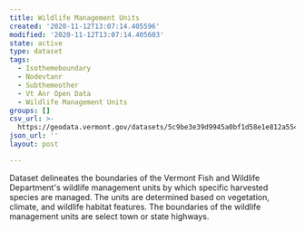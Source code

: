 ```yaml
---
title: Wildlife Management Units
created: '2020-11-12T13:07:14.405596'
modified: '2020-11-12T13:07:14.405603'
state: active
type: dataset
tags:
  - Isothemeboundary
  - Nodevtanr
  - Subthemeother
  - Vt Anr Open Data
  - Wildlife Management Units
groups: []
csv_url: >-
  https://geodata.vermont.gov/datasets/5c9be3e39d9945a0bf1d58e1e812a554_164.csv?outSR=%7B%22latestWkid%22%3A32145%2C%22wkid%22%3A32145%7D
json_url: ''
layout: post

---
```

<div style='text-align:Left;'><div><div><p><span><span>Dataset delineates the boundaries of the Vermont Fish and Wildlife Department's wildlife management units by which specific harvested species are managed. The units are determined based on vegetation, climate, and wildlife habitat features. The boundaries of the wildlife management units are select town or state highways. </span></span></p></div></div></div>
